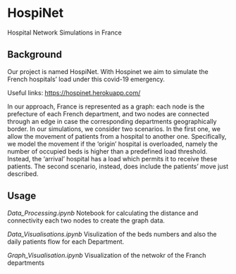 # HospiNet
Hospital Network Simulations in France

## Background
Our project is named HospiNet. With Hospinet we aim to simulate the French hospitals’ load under this covid-19 emergency. 

Useful links: https://hospinet.herokuapp.com/

In our approach, France is represented as a graph: each node is the prefecture of each French department, and two nodes are connected through an edge in case the corresponding departments geographically border.
In our simulations, we consider two scenarios. In the first one, we allow the movement of patients from a hospital to another one. Specifically, we model the movement if the ‘origin’ hospital is overloaded, namely the number of occupied beds is higher than a predefined load threshold. Instead, the ‘arrival’ hospital has a load which permits it to receive these patients. The second scenario, instead, does include the patients’ move just described.

## Usage
_Data_Processing.ipynb_
Notebook for calculating the distance and connectivity each two nodes to create the graph data.

_Data_Visualisations.ipynb_
Visulization of the beds numbers and also the daily patients flow for each Department.

_Graph_Visualisation.ipynb_
Visualization of the netwokr of the Franch departments


